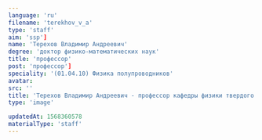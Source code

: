 ```yaml
---
language: 'ru'
filename: 'terekhov_v_a'
type: 'staff'
aim: 'ssp']
name: 'Терехов Владимир Андреевич'
degree: 'доктор физико-математических наук'
title: 'профессор'
post: 'профессор']
speciality: '(01.04.10) Физика полупроводников'
avatar:
src: ''
title: 'Терехов Владимир Андреевич - профессор кафедры физики твердого тела и наноструктур'
type: 'image'

updatedAt: 1568360578
materialType: 'staff'
---
```


